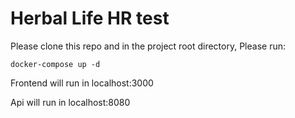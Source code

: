 # Herbal Life HR test

Please clone this repo and in the project root directory, Please run:

`docker-compose up -d`

Frontend will run in localhost:3000

Api will run in localhost:8080
